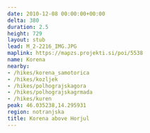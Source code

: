 ```yaml
---
date: 2010-12-08 00:00:00+00:00
delta: 380
duration: 2.5
height: 729
layout: stub
lead: M_2-2216_IMG.JPG
maplink: https://mapzs.projekti.si/poi/5538
name: Korena
nearby:
- /hikes/korena_samotorica
- /hikes/kozljek
- /hikes/polhograjskagora
- /hikes/polhograjskagrmada
- /hikes/kuren
peak: 46.035238,14.295931
region: notranjska
title: Korena above Horjul
---
```


